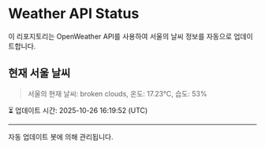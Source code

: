 
# Weather API Status

이 리포지토리는 OpenWeather API를 사용하여 서울의 날씨 정보를 자동으로 업데이트합니다.

## 현재 서울 날씨
> 서울의 현재 날씨: broken clouds, 온도: 17.23°C, 습도: 53%

⏳ 업데이트 시간: 2025-10-26 16:19:52 (UTC)

---
자동 업데이트 봇에 의해 관리됩니다.
